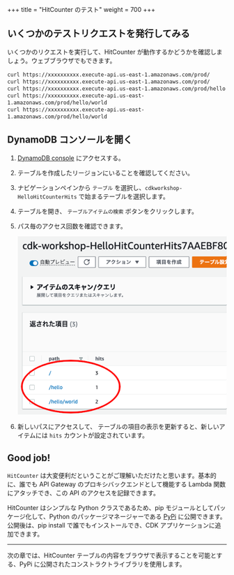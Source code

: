 +++
title = "HitCounter のテスト"
weight = 700
+++

## いくつかのテストリクエストを発行してみる

いくつかのリクエストを実行して、HitCounter が動作するかどうかを確認しましょう。ウェブブラウザでもできます。

```
curl https://xxxxxxxxxx.execute-api.us-east-1.amazonaws.com/prod/
curl https://xxxxxxxxxx.execute-api.us-east-1.amazonaws.com/prod/
curl https://xxxxxxxxxx.execute-api.us-east-1.amazonaws.com/prod/hello
curl https://xxxxxxxxxx.execute-api.us-east-1.amazonaws.com/prod/hello/world
curl https://xxxxxxxxxx.execute-api.us-east-1.amazonaws.com/prod/hello/world
```

## DynamoDB コンソールを開く

1. [DynamoDB console](https://console.aws.amazon.com/dynamodb/home) にアクセスする。
2. テーブルを作成したリージョンにいることを確認してください。
3. ナビゲーションペインから `テーブル` を選択し、`cdkworkshop-HelloHitCounterHits` で始まるテーブルを選択します。
4. テーブルを開き、 `テーブルアイテムの検索` ボタンをクリックします。
5. パス毎のアクセス回数を確認できます。

    ![](./dynamo1.png)

6. 新しいパスにアクセスして、 テーブルの項目の表示を更新すると、新しいアイテムには `hits` カウントが設定されています。

## Good job!

`HitCounter` は大変便利だということがご理解いただけたと思います。基本的に、誰でも API Gateway
のプロキシバックエンドとして機能する Lambda 関数にアタッチでき、この API のアクセスを記録できます。

HitCounter はシンプルな Python クラスであるため、pip モジュールとしてパッケージ化して、Python のパッケージマネージャーである
[PyPi](http://pypi.org/) に公開できます。公開後は、pip install で誰でもインストールでき、CDK アプリケーションに追加できます。

-----

次の章では、HitCounter テーブルの内容をブラウザで表示することを可能とする、PyPi に公開されたコンストラクトライブラリを使用します。
